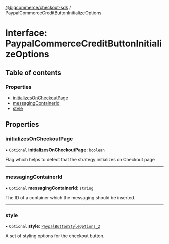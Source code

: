 [@bigcommerce/checkout-sdk](../README.md) / PaypalCommerceCreditButtonInitializeOptions

# Interface: PaypalCommerceCreditButtonInitializeOptions

## Table of contents

### Properties

- [initializesOnCheckoutPage](PaypalCommerceCreditButtonInitializeOptions.md#initializesoncheckoutpage)
- [messagingContainerId](PaypalCommerceCreditButtonInitializeOptions.md#messagingcontainerid)
- [style](PaypalCommerceCreditButtonInitializeOptions.md#style)

## Properties

### initializesOnCheckoutPage

• `Optional` **initializesOnCheckoutPage**: `boolean`

Flag which helps to detect that the strategy initializes on Checkout page

___

### messagingContainerId

• `Optional` **messagingContainerId**: `string`

The ID of a container which the messaging should be inserted.

___

### style

• `Optional` **style**: [`PaypalButtonStyleOptions_2`](PaypalButtonStyleOptions_2.md)

A set of styling options for the checkout button.
